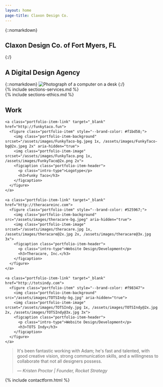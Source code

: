 ```yaml
---
layout: home
page-title: Claxon Design Co.
---
```


<section id="introduction" class="full-aside-right" markdown="1">

<div aria-hidden="true" class="section-title" data-section-title="Introduction"></div>  

<div markdown="1" class="hero with-aside">

{::nomarkdown}
<h1>Claxon Design Co. <span class="fancy">of</span> Fort Myers, FL</h1>
{:/}

## A Digital Design Agency

</div>
{::nomarkdown}
<img srcset="/assets/images/hero.jpg 1x, /assets/images/hero@2x.jpg 2x" class="aside" alt="Photograph of a computer on a desk">
{:/}
</section>  

<section class="dark" markdown="1">  

<div aria-hidden="true" class="section-title" data-section-title="Services"></div>  
{% include sections-services.md %}
</section>
<section class="light" markdown="1">  
<div aria-hidden="true" class="section-title" data-section-title="Ethics"></div>  
{% include sections-ethics.md %}
</section>

<section>
<div aria-hidden="true" class="section-title" data-section-title="Work"></div>  

<h2><span data-aos="blank-out" data-aos-duration="0" data-aos-delay="400">Work</span></h2>

<div class="portfolio-list">

    <a class="portfolio-item-link" target="_blank" href="http://funkytaco.fun">
      <figure class="portfolio-item" style="--brand-color: #f1bd58;">
        <img class="portfolio-item-background" srcset="/assets/images/FunkyTaco-bg.jpeg 1x, /assets/images/FunkyTaco-bg@2x.jpeg 2x" aria-hidden="true">
        <img class="portfolio-item-image" srcset="/assets/images/FunkyTaco.png 1x, /assets/images/FunkyTaco@2x.png 2x">
        <figcaption class="portfolio-item-header">
          <p class="intro-type">Logotype</p>
          <h3>Funky Taco</h3>
        </figcaption>
      </figure>
    </a>

    <a class="portfolio-item-link" target="_blank" href="http://theracareinc.com">
      <figure class="portfolio-item" style="--brand-color: #525967;">
        <img class="portfolio-item-background" src="/assets/images/theracare-bg.jpeg" aria-hidden="true">
        <img class="portfolio-item-image" srcset="/assets/images/theracare.jpg 1x, /assets/images/theracare@2x.jpg 2x, /assets/images/theracare@3x.jpg 3x">
        <figcaption class="portfolio-item-header">
          <p class="intro-type">Website Design/Development</p>
          <h3>Theracare, Inc.</h3>
        </figcaption>
      </figure>
    </a>

    <a class="portfolio-item-link" target="_blank" href="http://totsindy.com">
      <figure class="portfolio-item" style="--brand-color: #f98347">
        <img class="portfolio-item-background" src="/assets/images/TOTSIndy-bg.jpg" aria-hidden="true">
        <img class="portfolio-item-image" srcset="/assets/images/TOTSIndy.jpg 1x, /assets/images/TOTSIndy@2x.jpg 2x, /assets/images/TOTSIndy@3x.jpg 3x">
        <figcaption class="portfolio-item-header">
          <p class="intro-type">Website Design/Development</p>
          <h3>TOTS Indy</h3>
        </figcaption>
      </figure>
    </a>

</div>

</section>
<section class="red" markdown="1">  

<div aria-hidden="true" class="section-title" data-section-title="Testimonials"></div>  
<blockquote class="testimonial"><p>It's been fantastic working with Adam; he's fast and talented, with good creative vision, strong communication skills, and a willingness to collaborate that not all designers&nbsp;possess.</p><footer>— <cite>Kristen Proctor | Founder, Rocket Strategy</cite></footer></blockquote>  

</section>

<section>
<div aria-hidden="true" class="section-title" data-section-title="Contact"></div>  
  {% include contactform.html %}
</section>
